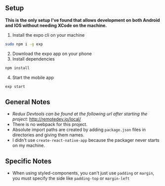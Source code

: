 ## Setup

**This is the only setup I've found that allows development on both Android and IOS without needing XCode on the machine.**

1. Install the expo cli on your machine
```bash
sudo npm i -g exp
```
2. Download the expo app on your phone
3. Install dependencies
```bash
npm install
```
4. Start the mobile app
```bash
exp start
```

## General Notes

* *Redux Devtools can be found at the following url after starting the project:*
  http://remotedev.io/local/
* There is no webpack for this project.
* Absolute import paths are created by adding `package.json` files in directories and giving them names.
* I didn't use `create-react-native-app` because the packager never starts on my machine.

## Specific Notes

* When using styled-components, you can't just use `padding` or `margin`, you must specify the side like `padding-top` or `margin-left` 